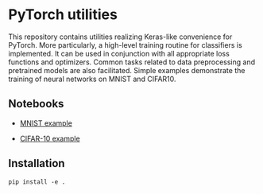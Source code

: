 # PyTorch utilities

This repository contains utilities realizing Keras-like convenience for PyTorch.
More particularly, a high-level training routine for classifiers is implemented.
It can be used in conjunction with all appropriate loss functions and optimizers.
Common tasks related to data preprocessing and pretrained models are also facilitated.
Simple examples demonstrate the training of neural networks on MNIST and CIFAR10.


## Notebooks

- [MNIST example](notebooks/mnist.ipynb)

- [CIFAR-10 example](notebooks/cifar10.ipynb)


## Installation

```
pip install -e .
```

